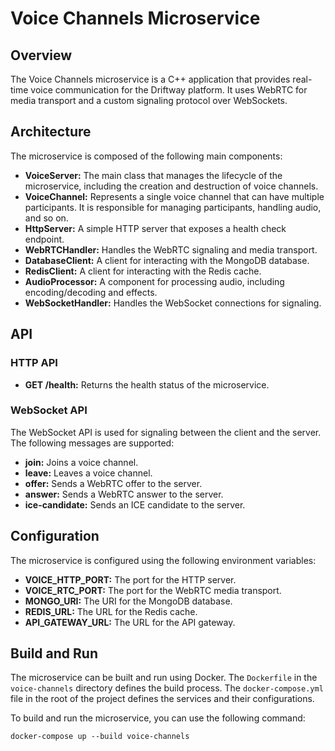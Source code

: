 # Voice Channels Microservice

## Overview

The Voice Channels microservice is a C++ application that provides real-time voice communication for the Driftway platform. It uses WebRTC for media transport and a custom signaling protocol over WebSockets.

## Architecture

The microservice is composed of the following main components:

*   **VoiceServer:** The main class that manages the lifecycle of the microservice, including the creation and destruction of voice channels.
*   **VoiceChannel:** Represents a single voice channel that can have multiple participants. It is responsible for managing participants, handling audio, and so on.
*   **HttpServer:** A simple HTTP server that exposes a health check endpoint.
*   **WebRTCHandler:** Handles the WebRTC signaling and media transport.
*   **DatabaseClient:** A client for interacting with the MongoDB database.
*   **RedisClient:** A client for interacting with the Redis cache.
*   **AudioProcessor:** A component for processing audio, including encoding/decoding and effects.
*   **WebSocketHandler:** Handles the WebSocket connections for signaling.

## API

### HTTP API

*   **GET /health:** Returns the health status of the microservice.

### WebSocket API

The WebSocket API is used for signaling between the client and the server. The following messages are supported:

*   **join:** Joins a voice channel.
*   **leave:** Leaves a voice channel.
*   **offer:** Sends a WebRTC offer to the server.
*   **answer:** Sends a WebRTC answer to the server.
*   **ice-candidate:** Sends an ICE candidate to the server.

## Configuration

The microservice is configured using the following environment variables:

*   **VOICE_HTTP_PORT:** The port for the HTTP server.
*   **VOICE_RTC_PORT:** The port for the WebRTC media transport.
*   **MONGO_URI:** The URI for the MongoDB database.
*   **REDIS_URL:** The URL for the Redis cache.
*   **API_GATEWAY_URL:** The URL for the API gateway.

## Build and Run

The microservice can be built and run using Docker. The `Dockerfile` in the `voice-channels` directory defines the build process. The `docker-compose.yml` file in the root of the project defines the services and their configurations.

To build and run the microservice, you can use the following command:

```
docker-compose up --build voice-channels
```
